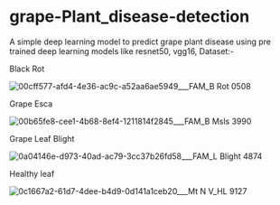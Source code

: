 # grape-Plant_disease-detection
A simple deep learning model to predict grape plant disease using pre trained deep learning models like resnet50, vgg16, 
Dataset:- 

Black Rot 


![00cff577-afd4-4e36-ac9c-a52aa6ae5949___FAM_B Rot 0508](https://github.com/user-attachments/assets/bbb95af1-446d-4be8-b200-4e72d33b7b5f)

Grape Esca


![00b65fe8-cee1-4b68-8ef4-1211814f2845___FAM_B Msls 3990](https://github.com/user-attachments/assets/bb05dd74-07c0-4f6b-83e1-2017fc2fd191)

Grape Leaf Blight


![0a04146e-d973-40ad-ac79-3cc37b26fd58___FAM_L Blight 4874](https://github.com/user-attachments/assets/5f412392-4bde-4694-99f2-429fc1a86b4c) 

Healthy leaf


![0c1667a2-61d7-4dee-b4d9-0d141a1ceb20___Mt N V_HL 9127](https://github.com/user-attachments/assets/221c1173-e805-45ef-ac6c-909b0efb745e)





